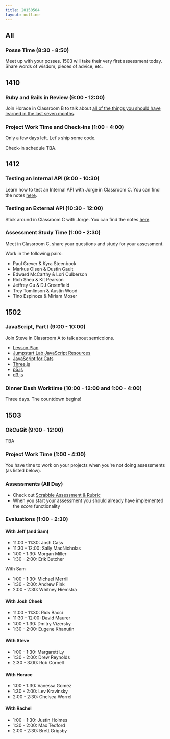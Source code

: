```yaml
---
title: 20150504
layout: outline
---
```


## All

### Posse Time (8:30 - 8:50)

Meet up with your posses. 1503 will take their very first assessment today. Share words of wisdom, pieces of advice, etc.

## 1410

### Ruby and Rails in Review (9:00 - 12:00)

Join Horace in Classroom B to talk about [all of the things you should have learned in the last seven months](https://github.com/turingschool/lesson_plans/blob/master/ruby_04-apis_and_scalability/rails_in_review.markdown).

### Project Work Time and Check-ins (1:00 - 4:00)

Only a few days left. Let's ship some code.

Check-in schedule TBA.

## 1412

### Testing an Internal API (9:00 - 10:30)

Learn how to test an Internal API with Jorge in Classroom C. You can find the notes [here](https://www.dropbox.com/s/zxftnls0at2eqtc/Turing%20-%20Testing%20an%20Internal%20API%20%28Notes%29.pages?dl=0).

### Testing an External API (10:30 - 12:00)

Stick around in Classroom C with Jorge. You can find the notes [here](https://www.dropbox.com/s/3lca1a5nm7gkk35/Turing%20-%20Testing%20an%20External%20API%20%28Notes%29.pages?dl=0).

### Assessment Study Time (1:00 - 2:30)

Meet in Classroom C, share your questions and study for your assessment.

Work in the following pairs:

* Paul Grever & Kyra Steenbock
* Markus Olsen & Dustin Gault
* Edward McCarthy & Lori Culberson
* Rich Shea & Kit Pearson
* Jeffrey Gu & DJ Greenfield
* Trey Tomlinson & Austin Wood
* Tino Espinoza & Miriam Moser

## 1502

### JavaScript, Part I (9:00 - 10:00)

Join Steve in Classroom A to talk about semicolons.

* [Lesson Plan](https://github.com/turingschool/lesson_plans/blob/master/ruby_02-web_applications_with_ruby/introduction_to_javascript.markdown)
* [Jumpstart Lab JavaScript Resources](http://tutorials.jumpstartlab.com/projects/javascript/)
* [JavaScript for Cats](http://jsforcats.com)
* [Three.js](http://threejs.org)
* [p5.js](http://p5js.org)
* [d3.js](http://d3js.org)

### Dinner Dash Worktime (10:00 - 12:00 and 1:00 - 4:00)

Three days. The countdown begins!

## 1503

### OkCuGit (9:00 - 12:00)

TBA

### Project Work Time (1:00 - 4:00)

You have time to work on your projects when you're not doing assessments (as listed below).

### Assessments (All Day)

* Check out [Scrabble Assessment & Rubric](http://tutorials.jumpstartlab.com/academy/assessments/scrabble.html)
* When you start your assessment you should already have implemented the *score* functionality

### Evaluations (1:00 - 2:30)

#### With Jeff (and Sam)

* 11:00 - 11:30: Josh Cass
* 11:30 - 12:00: Sally MacNicholas
* 1:00 - 1:30: Morgan Miller
* 1:30 - 2:00: Erik Butcher

With Sam

* 1:00 - 1:30: Michael Merrill
* 1:30 - 2:00: Andrew Fink
* 2:00 - 2:30: Whitney Hiemstra

#### With Josh Cheek

* 11:00 - 11:30: Rick Bacci
* 11:30 - 12:00: David Maurer
* 1:00 - 1:30: Dmitry Vizersky
* 1:30 - 2:00: Eugene Khanutin

#### With Steve

* 1:00 - 1:30: Margarett Ly
* 1:30 - 2:00: Drew Reynolds
* 2:30 - 3:00: Rob Cornell

#### With Horace

* 1:00 - 1:30: Vanessa Gomez
* 1:30 - 2:00: Lev Kravinsky
* 2:00 - 2:30: Chelsea Worrel

#### With Rachel

* 1:00 - 1:30: Justin Holmes
* 1:30 - 2:00: Max Tedford
* 2:00 - 2:30: Brett Grigsby
